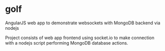 # golf
AngularJS web app to demonstrate websockets with MongoDB backend via nodejs

Project consists of web app frontend using socket.io to make connection with a nodejs script performing MongoDB database actions.
